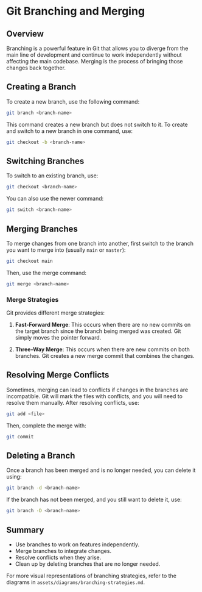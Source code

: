 # Git Branching and Merging

## Overview

Branching is a powerful feature in Git that allows you to diverge from the main line of development and continue to work independently without affecting the main codebase. Merging is the process of bringing those changes back together.

## Creating a Branch

To create a new branch, use the following command:

```sh
git branch <branch-name>
```

This command creates a new branch but does not switch to it. To create and switch to a new branch in one command, use:

```sh
git checkout -b <branch-name>
```

## Switching Branches

To switch to an existing branch, use:

```sh
git checkout <branch-name>
```

You can also use the newer command:

```sh
git switch <branch-name>
```

## Merging Branches

To merge changes from one branch into another, first switch to the branch you want to merge into (usually `main` or `master`):

```sh
git checkout main
```

Then, use the merge command:

```sh
git merge <branch-name>
```

### Merge Strategies

Git provides different merge strategies:

1. **Fast-Forward Merge**: This occurs when there are no new commits on the target branch since the branch being merged was created. Git simply moves the pointer forward.

2. **Three-Way Merge**: This occurs when there are new commits on both branches. Git creates a new merge commit that combines the changes.

## Resolving Merge Conflicts

Sometimes, merging can lead to conflicts if changes in the branches are incompatible. Git will mark the files with conflicts, and you will need to resolve them manually. After resolving conflicts, use:

```sh
git add <file>
```

Then, complete the merge with:

```sh
git commit
```

## Deleting a Branch

Once a branch has been merged and is no longer needed, you can delete it using:

```sh
git branch -d <branch-name>
```

If the branch has not been merged, and you still want to delete it, use:

```sh
git branch -D <branch-name>
```

## Summary

- Use branches to work on features independently.
- Merge branches to integrate changes.
- Resolve conflicts when they arise.
- Clean up by deleting branches that are no longer needed.

For more visual representations of branching strategies, refer to the diagrams in `assets/diagrams/branching-strategies.md`.